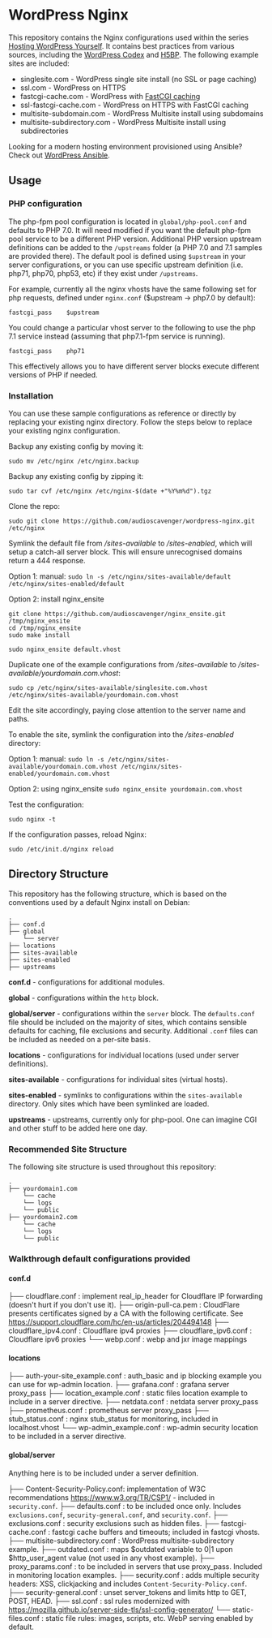 # WordPress Nginx

This repository contains the Nginx configurations used within the series [Hosting WordPress Yourself](https://deliciousbrains.com/hosting-wordpress-setup-secure-virtual-server/). It contains best practices from various sources, including the [WordPress Codex](https://codex.wordpress.org/Nginx) and [H5BP](https://github.com/h5bp/server-configs-nginx). The following example sites are included:

* singlesite.com - WordPress single site install (no SSL or page caching)
* ssl.com - WordPress on HTTPS
* fastcgi-cache.com - WordPress with [FastCGI caching](https://deliciousbrains.com/hosting-wordpress-yourself-server-monitoring-caching/#page-cache)
* ssl-fastcgi-cache.com - WordPress on HTTPS with FastCGI caching
* multisite-subdomain.com - WordPress Multisite install using subdomains
* multisite-subdirectory.com - WordPress Multisite install using subdirectories

Looking for a modern hosting environment provisioned using Ansible? Check out [WordPress Ansible](https://github.com/A5hleyRich/wordpress-ansible).

## Usage

### PHP configuration

The php-fpm pool configuration is located in `global/php-pool.conf` and defaults to PHP 7.0.  It will need modified if you want the default php-fpm pool service to be a different PHP version.  Additional PHP version upstream definitions can be added to the `/upstreams` folder (a PHP 7.0 and 7.1 samples are provided there).  The default pool is defined using `$upstream` in your server configurations, or you can use specific upstream definition (i.e. php71, php70, php53, etc) if they exist under `/upstreams`.

For example, currently all the nginx vhosts have the same following set for php requests, defined under `nginx.conf` ($upstream -> php7.0 by default):

```
fastcgi_pass    $upstream
```

You could change a particular vhost server to the following to use the php 7.1 service instead (assuming that php7.1-fpm service is running).

```
fastcgi_pass    php71
```

This effectively allows you to have different server blocks execute different versions of PHP if needed.

### Installation

You can use these sample configurations as reference or directly by replacing your existing nginx directory. Follow the steps below to replace your existing nginx configuration.

Backup any existing config by moving it:

`sudo mv /etc/nginx /etc/nginx.backup`

Backup any existing config by zipping it:

`sudo tar cvf /etc/nginx /etc/nginx-$(date +"%Y%m%d").tgz`

Clone the repo:

`sudo git clone https://github.com/audioscavenger/wordpress-nginx.git /etc/nginx`

Symlink the default file from _/sites-available_ to _/sites-enabled_, which will setup a catch-all server block. This will ensure unrecognised domains return a 444 response.

Option 1: manual:
`sudo ln -s /etc/nginx/sites-available/default /etc/nginx/sites-enabled/default`

Option 2: install nginx_ensite
```
git clone https://github.com/audioscavenger/nginx_ensite.git /tmp/nginx_ensite
cd /tmp/nginx_ensite
sudo make install

sudo nginx_ensite default.vhost
```

Duplicate one of the example configurations from _/sites-available_ to _/sites-available/yourdomain.com.vhost_:

`sudo cp /etc/nginx/sites-available/singlesite.com.vhost /etc/nginx/sites-available/yourdomain.com.vhost`

Edit the site accordingly, paying close attention to the server name and paths.

To enable the site, symlink the configuration into the _/sites-enabled_ directory:

Option 1: manual:
`sudo ln -s /etc/nginx/sites-available/yourdomain.com.vhost /etc/nginx/sites-enabled/yourdomain.com.vhost`

Option 2: using nginx_ensite
`sudo nginx_ensite yourdomain.com.vhost`

Test the configuration:

`sudo nginx -t`

If the configuration passes, reload Nginx:

`sudo /etc/init.d/nginx reload`

## Directory Structure

This repository has the following structure, which is based on the conventions used by a default Nginx install on Debian:

```
.
├── conf.d
├── global
    └── server
├── locations
├── sites-available
├── sites-enabled
├── upstreams
```

__conf.d__ - configurations for additional modules.

__global__ - configurations within the `http` block.

__global/server__ - configurations within the `server` block. The `defaults.conf` file should be included on the majority of sites, which contains sensible defaults for caching, file exclusions and security. Additional `.conf` files can be included as needed on a per-site basis.

__locations__ - configurations for individual locations (used under server definitions).

__sites-available__ - configurations for individual sites (virtual hosts).

__sites-enabled__ - symlinks to configurations within the `sites-available` directory. Only sites which have been symlinked are loaded.

__upstreams__ - upstreams, currently only for php-pool. One can imagine CGI and other stuff to be added here one day.

### Recommended Site Structure

The following site structure is used throughout this repository:

```
.
├── yourdomain1.com
    └── cache
    └── logs
    └── public
├── yourdomain2.com
    └── cache
    └── logs
    └── public
```

### Walkthrough default configurations provided

#### conf.d

├── cloudflare.conf             : implement real_ip_header for Cloudflare IP forwarding (doesn't hurt if you don't use it).
├── origin-pull-ca.pem          : CloudFlare presents certificates signed by a CA with the following certificate. See https://support.cloudflare.com/hc/en-us/articles/204494148
├── cloudflare_ipv4.conf        : Cloudflare ipv4 proxies
├── cloudflare_ipv6.conf        : Cloudflare ipv6 proxies
└── webp.conf                   : webp and jxr image mappings

#### locations

├── auth-your-site_example.conf : auth_basic and ip blocking example you can use for wp-admin location.
├── grafana.conf                : grafana server proxy_pass
├── location_example.conf       : static files location example to include in a server directive.
├── netdata.conf                : netdata server proxy_pass
├── prometheus.conf             : prometheus server proxy_pass
├── stub_status.conf            : nginx stub_status for monitoring, included in localhost.vhost
└── wp-admin_example.conf       : wp-admin security location to be included in a server directive.

#### global/server

Anything here is to be included under a server definition.

├── Content-Security-Policy.conf: implementation of W3C recommendations https://www.w3.org/TR/CSP1/ - included in `security.conf`.
├── defaults.conf               : to be included once only. Includes `exclusions.conf`, `security-general.conf`, and `security.conf`.
├── exclusions.conf             : security exclusions such as hidden files.
├── fastcgi-cache.conf          : fastcgi cache buffers and timeouts; included in fastcgi vhosts.
├── multisite-subdirectory.conf : WordPress multisite-subdirectory example.
├── outdated.conf               : maps $outdated variable to 0|1 upon $http_user_agent value (not used in any vhost example).
├── proxy_params.conf           : to be included in servers that use proxy_pass. Included in monitoring location examples.
├── security.conf               : adds multiple security headers: XSS, clickjacking and includes `Content-Security-Policy.conf`.
├── security-general.conf       : unset server_tokens and limits http to GET, POST, HEAD.
├── ssl.conf                    : ssl rules modernized with https://mozilla.github.io/server-side-tls/ssl-config-generator/
└── static-files.conf           : static file rules: images, scripts, etc. WebP serving enabled by default.



